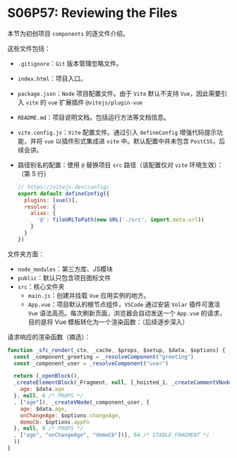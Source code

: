 # S06P57: Reviewing the Files

本节为初创项目 `components` 的逐文件介绍。

这些文件包括：

- `.gitignore`：`Git` 版本管理忽略文件。

- `index.html`：项目入口。

- `package.json`：`Node` 项目配置文件。由于 `Vite` 默认不支持 `Vue`，因此需要引入 `vite` 的 `vue` 扩展插件 `@vitejs/plugin-vue`

- `README.md`：项目说明文档。包括运行方法等文档信息。

- `vite.config.js`：`Vite` 配置文件。通过引入 `defineConfig` 增强代码提示功能，并将 `vue` 以插件形式集成进 `vite` 中。默认配置中并未包含 `PostCSS`，后续会讲。

- 路径别名的配置：使用 `@` 替换项目 `src` 路径（该配置仅对 `vite` 环境生效）：（第 5 行）

  ```js
  // https://vitejs.dev/config/
  export default defineConfig({
    plugins: [vue()],
    resolve: {
      alias: {
        '@': fileURLToPath(new URL('./src', import.meta.url))
      }
    }
  })
  ```

文件夹方面：

- `node_modules`：第三方库、JS模块
- `public`：默认只包含项目图标文件
- `src`：核心文件夹
  - `main.js`：创建并挂载 `Vue` 应用实例的地方。
  - `App.vue`：项目默认的根节点组件，`VSCode` 通过安装 `Volar` 插件可激活 `Vue` 语法高亮。每次刷新页面，浏览器会自动发送一个 `App.vue` 的请求，目的是将 Vue 模板转化为一个渲染函数：（后续逐步深入）

请求响应的渲染函数（摘选）：

```js
function _sfc_render(_ctx, _cache, $props, $setup, $data, $options) {
  const _component_greeting = _resolveComponent("greeting")
  const _component_user = _resolveComponent("user")

  return (_openBlock(),
  _createElementBlock(_Fragment, null, [_hoisted_1, _createCommentVNode(" <button @click=\"age++\">Update age</button> "), _createVNode(_component_greeting, {
    age: $data.age
  }, null, 8 /* PROPS */
  , ["age"]), _createVNode(_component_user, {
    age: $data.age,
    onChangeAge: $options.changeAge,
    demoCb: $options.appFn
  }, null, 8 /* PROPS */
  , ["age", "onChangeAge", "demoCb"])], 64 /* STABLE_FRAGMENT */
  ))
}
```
